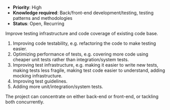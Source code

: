 * **Priority**: High
* **Knowledge required**: Back/front-end development/testing, testing patterns and methodologies
* **Status**: Open, Recurring

Improve testing infrastructure and code coverage of existing code base.

1. Improving code testability, e.g. refactoring the code to make testing easier.
1. Optimizing performance of tests, e.g. covering more code using cheaper unit tests rather than integration/system tests.
1. Improving test infrastructure, e.g. making it easier to write new tests, making tests less fragile, making test code easier to understand, adding mocking infrastructure.
1. Improving test guidelines.
1. Adding more unit/integration/system tests.

The project can concentrate on either back-end or front-end, or tackling both concurrently.
